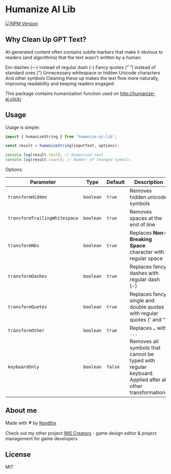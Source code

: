 # Humanize AI Lib

[![NPM Version](https://img.shields.io/npm/v/humanize-ai-lib)](https://www.npmjs.com/package/humanize-ai-lib)

## Why Clean Up GPT Text?

AI-generated content often contains subtle markers that make it obvious to readers (and algorithms) that the text wasn't written by a human:

Em-dashes (—) instead of regular dash (-)
Fancy quotes (“ ”) instead of standard ones (")
Unnecessary whitespace or hidden Unicode characters
And other symbols
Cleaning these up makes the text flow more naturally, improving readability and keeping readers engaged.

This package contains humanization function used on http://humanize-ai.click/

## Usage

Usage is simple:

```ts
import { humanizeString } from 'humanize-ai-lib';

const result = humanizeString(inputText, options);

console.log(result.text); // Humanized text
console.log(result.count); // Number of changed symbols
```

Options:

| Parameter                     | Type      | Default | Description                                                                                             |
| ----------------------------- | --------- | ------- | ------------------------------------------------------------------------------------------------------- |
| `transformHidden`             | `boolean` | `true`  | Removes hidden unicode symbols                                                                          |
| `transformTrailingWhitespace` | `boolean` | `true`  | Removes spaces at the end of line                                                                       |
| `transformNbs`                | `boolean` | `true`  | Replaces **Non-Breaking Space** character with regular space                                            |
| `transformDashes`             | `boolean` | `true`  | Replaces fancy dashes with regular dash (-)                                                             |
| `transformQuotes`             | `boolean` | `true`  | Replaces fancy single and double quotes with regular quotes (' and ")                                   |
| `transformOther`              | `boolean` | `true`  | Replaces `…` with `...`                                                                                 |
| `keyboardOnly`                | `boolean` | `false` | Removes all symbols that cannot be typed with regular keyboard. Applied after all other transformations |

## About me

Made with 💗 by [Nordthx](https://www.reddit.com/user/Nordthx/)

Check out my other project [IMS Creators](https://ims.cr5.space/) - game design editor & project management for game developers

## License

MIT
